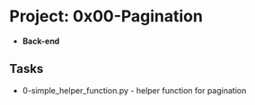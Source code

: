 
# Project: 0x00-Pagination
- **Back-end**

## Tasks
 - 0-simple_helper_function.py - helper function for pagination
